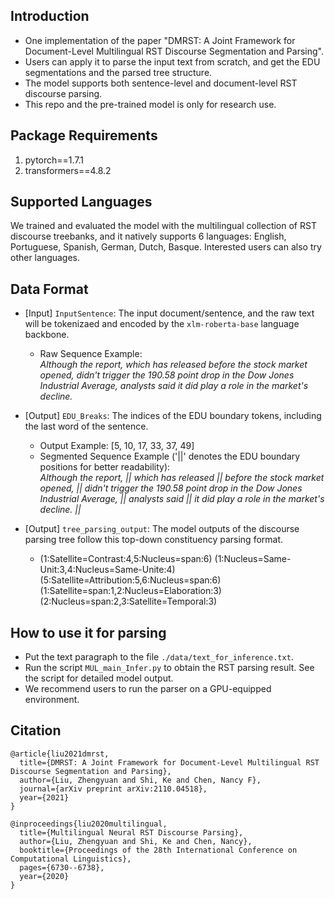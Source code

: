 ## Introduction
* One implementation of the paper "DMRST: A Joint Framework for Document-Level Multilingual RST Discourse Segmentation and Parsing". <br>
* Users can apply it to parse the input text from scratch, and get the EDU segmentations and the parsed tree structure. <br>
* The model supports both sentence-level and document-level RST discourse parsing. <br>
* This repo and the pre-trained model is only for research use. <br>

## Package Requirements
1. pytorch==1.7.1
2. transformers==4.8.2

## Supported Languages
We trained and evaluated the model with the multilingual collection of RST discourse treebanks, and it natively supports 6 languages: English, Portuguese, Spanish, German, Dutch, Basque. Interested users can also try other languages.

## Data Format
* [Input] `InputSentence`: The input document/sentence, and the raw text will be tokenizaed and encoded by the `xlm-roberta-base` language backbone. <br>
    * Raw Sequence Example: <br>
    *Although the report, which has released before the stock market opened, didn't trigger the 190.58 point drop in the Dow Jones Industrial Average, analysts said it did play a role in the market's decline.* <br>

* [Output] `EDU_Breaks`: The indices of the EDU boundary tokens, including the last word of the sentence. <br>
    * Output Example: [5, 10, 17, 33, 37, 49] <br>
    * Segmented Sequence Example ('||' denotes the EDU boundary positions for better readability):  <br>
    *Although the report, || which has released || before the stock market opened, || didn't trigger the 190.58 point drop in the Dow Jones Industrial Average, || analysts said || it did play a role in the market's decline. ||* <br>

* [Output] `tree_parsing_output`: The model outputs of the discourse parsing tree follow this top-down constituency parsing format. <br>
   * (1:Satellite=Contrast:4,5:Nucleus=span:6) (1:Nucleus=Same-Unit:3,4:Nucleus=Same-Unite:4) (5:Satellite=Attribution:5,6:Nucleus=span:6) (1:Satellite=span:1,2:Nucleus=Elaboration:3) (2:Nucleus=span:2,3:Satellite=Temporal:3) <br>

## How to use it for parsing
* Put the text paragraph to the file `./data/text_for_inference.txt`. <br>
* Run the script `MUL_main_Infer.py` to obtain the RST parsing result. See the script for detailed model output. <br>
* We recommend users to run the parser on a GPU-equipped environment. <br>

## Citation
```
@article{liu2021dmrst,
  title={DMRST: A Joint Framework for Document-Level Multilingual RST Discourse Segmentation and Parsing},
  author={Liu, Zhengyuan and Shi, Ke and Chen, Nancy F},
  journal={arXiv preprint arXiv:2110.04518},
  year={2021}
}
```
```
@inproceedings{liu2020multilingual,
  title={Multilingual Neural RST Discourse Parsing},
  author={Liu, Zhengyuan and Shi, Ke and Chen, Nancy},
  booktitle={Proceedings of the 28th International Conference on Computational Linguistics},
  pages={6730--6738},
  year={2020}
}
```

